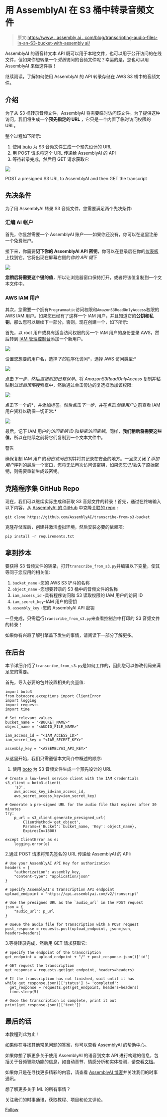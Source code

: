 # 用 AssemblyAI 在 S3 桶中转录音频文件

> 原文:[https://www . assembly ai . com/blog/transcripting-audio-files-in-an-S3-bucket-with-assembly ai/](https://www.assemblyai.com/blog/transcribing-audio-files-in-an-s3-bucket-with-assemblyai/)

AssemblyAI 的语音转文本 API 既可以用于本地文件，也可以用于公开访问的在线文件，但如果你想转录一个*受限*访问的音频文件呢？幸运的是，您也可以用 AssemblyAI 来做这件事！

继续阅读，了解如何使用 AssemblyAI 的 API 转录存储在 AWS S3 桶中的音频文件。

## 介绍

为了从 S3 桶转录音频文件，AssemblyAI 将需要临时访问该文件。为了提供这种访问，我们将生成一个**预先指定的 URL** ，它只是一个内置了临时访问权限的 URL。

整个过程如下所示:

1.  使用 [boto](http://boto.cloudhackers.com/en/latest/) 为 S3 音频文件生成一个预先设计的 URL
2.  用 POST 请求将这个 URL 传递给 AssemblyAI 的 API
3.  等待转录完成，然后用 GET 请求获取它

![](../Images/73c313d79986a0a2f94ca6bf9f11c63e.png)

POST a presigned S3 URL to AssemblyAI and then GET the transcript

## 先决条件

为了用 AssemblyAI 转录 S3 音频文件，您需要满足两个先决条件:

### 汇编 AI 帐户

首先，你显然需要一个 AssemblyAI 账户——如果你还没有，你可以在这里注册一个免费账户。

接下来，你需要**记下你的 AssemblyAI API 密钥**，你可以在登录后在你的[仪表板](https://app.assemblyai.com/)上找到它。它将出现在屏幕右侧的*你的 API 键*下

![](../Images/dc87965729435c4ab6f5d440a75a37dd.png)

**您稍后将需要这个键的值**，所以让浏览器窗口保持打开，或者将该值复制到一个文本文件中。

### AWS IAM 用户

其次，您需要一个拥有`Programmatic`访问权限和`AmazonS3ReadOnlyAccess`权限的 AWS IAM 用户。如果您已经有了这样一个 IAM 用户，并且知道它的**公钥和私钥**，那么您可以继续下一部分。否则，现在创建一个，如下所示:

首先，以 root 用户或具有适当访问权限的另一个 IAM 用户的身份登录 AWS，然后转到 [IAM 管理控制台](https://us-east-1.console.aws.amazon.com/iamv2/home#/users)添加一个新用户。

![](../Images/0a6a1fb22ffaaa251f616fea7996ead4.png)

设置您想要的用户名，选择*下的*程序化访问*，选择 AWS 访问类型:*

![](../Images/4d3cf352f932c45ddd17793381874047.png)

点击*下一步*，然后*直接附加已有保单*。将 *AmazonS3ReadOnlyAccess* 复制并粘贴到*过滤器策略*搜索框中，然后通过单击旁边的复选框添加该权限:

![](../Images/48fc4ab25d8af33558a2175f24f4369f.png)

点击下一个的*，并添加标签。然后点击*下一步*，并在点击*创建用户*之前查看 IAM 用户资料以确保一切正常:*

![](../Images/40f53afab80ec7fcdca854773b7ff793.png)

最后，记下 IAM 用户的*访问密钥 ID* 和*秘密访问密钥*。同样，**我们稍后将需要这些值**，所以在继续之前将它们复制到一个文本文件中。

警告

确保复制 IAM 用户的*秘密访问密钥*并将其记录在安全的地方。一旦您关闭了*添加用户*序列的最后一个窗口，您将无法再次访问该密钥，如果您忘记/丢失了原始密钥，则需要重新生成该密钥。

## 克隆程序集 GitHub Repo

现在，我们可以继续实际生成和获取 S3 音频文件的转录！首先，通过在终端输入以下内容，从 [AssemblyAI 的 GitHub](https://github.com/AssemblyAI) 中克隆[关联的 repo](https://github.com/AssemblyAI/transcribe-from-s3-bucket) :

```
git clone https://github.com/AssemblyAI/transcribe-from-s3-bucket
```

克隆存储库后，创建并激活虚拟环境，然后安装必要的依赖项:

```
pip install -r requirements.txt
```

## 拿到抄本

要获得 S3 音频文件的转录，打开`transcribe_from_s3.py`并编辑以下变量，使其等同于您应用的相关值:

1.  `bucket_name` -您的 AWS S3 铲斗的名称
2.  `object_name` -您想要转录的 S3 桶中的音频文件的名称
3.  `iam_access_id` -具有程序访问和 S3 读取权限的 IAM 用户的访问 ID
4.  `iam_secret_key`-IAM 用户的密钥
5.  `assembly_key` -您的 AssemblyAI API 密钥

一旦完成，只需运行`transcribe_from_s3.py`来查看控制台中打印的 S3 音频文件的转录！

如果你有兴趣了解引擎盖下发生的事情，请阅读下一部分了解更多。

## 在后台

本节详细介绍了`transcribe_from_s3.py`是如何工作的，因此您可以修改代码来满足您的需要。

首先，导入必要的包并设置相关的变量值:

```
import boto3
from botocore.exceptions import ClientError
import logging
import requests
import time

# Set relevant values
bucket_name = "<BUCKET_NAME>"
object_name = "<AUDIO_FILE_NAME>"

iam_access_id = "<IAM_ACCESS_ID>"
iam_secret_key = "<IAM_SECRET_KEY>"

assembly_key = "<ASSEMBLYAI_API_KEY>"
```

从这里开始，我们只需遵循本文简介中概述的顺序:

1.  使用 [boto](http://boto.cloudhackers.com/en/latest/) 为 S3 音频文件生成一个预先设计的 URL

```
# Create a low-level service client with the IAM credentials
s3_client = boto3.client(
    's3', 
    aws_access_key_id=iam_access_id,
    aws_secret_access_key=iam_secret_key)

# Generate a pre-signed URL for the audio file that expires after 30 minutes
try:
    p_url = s3_client.generate_presigned_url(
        ClientMethod='get_object',
        Params={'Bucket': bucket_name, 'Key': object_name},
        ExpiresIn=1800)

except ClientError as e:
    logging.error(e)
```

2.通过 POST 请求将预先签名的 URL 传递给 AssemblyAI 的 API:

```
# Use your AssemblyAI API Key for authorization
headers = {
    "authorization": assembly_key,
    "content-type": "application/json"
}

# Specify AssemblyAI's transcription API endpoint
upload_endpoint = "https://api.assemblyai.com/v2/transcript"

# Use the presigned URL as the `audio_url` in the POST request
json = {
    "audio_url": p_url
}

# Queue the audio file for transcription with a POST request
post_response = requests.post(upload_endpoint, json=json, headers=headers)
```

3.等待转录完成，然后用 GET 请求获取它:

```
# Specify the endpoint of the transcription
get_endpoint = upload_endpoint + "/" + post_response.json()['id']

# GET request the transcription
get_response = requests.get(get_endpoint, headers=headers)

# If the transcription has not finished, wait until it has
while get_response.json()['status'] != 'completed':
  get_response = requests.get(get_endpoint, headers=headers)
  time.sleep(5)

# Once the transcription is complete, print it out
print(get_response.json()['text'])
```

## 最后的话

本教程到此为止！

如果你在寻找其他常见问题的答案，你可以查看 AssemblyAI 的帮助中心。

如果你想了解更多关于使用 AssemblyAI 的语音到文本 API 进行构建的信息，包括关于音频智能功能的信息，如自动章节、情感分析和实体检测，请查看[文档](https://docs.assemblyai.com/)。

如果你只是在寻找更多精彩的内容，请查看 [AssemblyAI 博客](https://www.assemblyai.com/blog)并关注我们的时事通讯。

想了解更多关于 ML 的所有事情？

关注我们的时事通讯，获取教程、项目和论文评论。

[Follow](https://assemblyai.us17.list-manage.com/subscribe?u=cb9db7b18b274c2d402a56c5f&id=2116bf7c68)